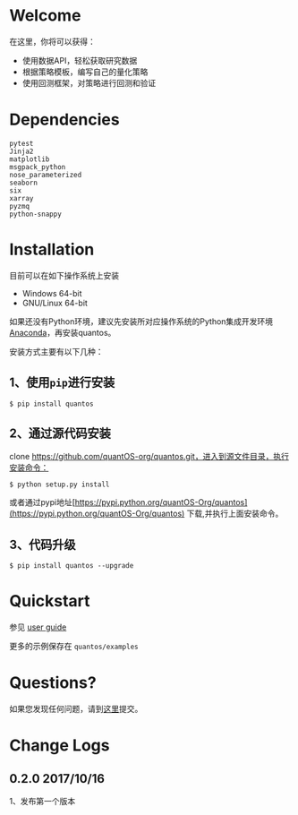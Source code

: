
# Welcome

在这里，你将可以获得：

- 使用数据API，轻松获取研究数据
- 根据策略模板，编写自己的量化策略
- 使用回测框架，对策略进行回测和验证


# Dependencies

	pytest
	Jinja2
	matplotlib
	msgpack_python
	nose_parameterized
	seaborn
	six
	xarray
	pyzmq
	python-snappy

	
# Installation

目前可以在如下操作系统上安装

-  Windows 64-bit
-  GNU/Linux 64-bit


如果还没有Python环境，建议先安装所对应操作系统的Python集成开发环境 [Anaconda](http://www.continuum.io/downloads "Anaconda")，再安装quantos。

安装方式主要有以下几种：

1、使用``pip``进行安装
-----------------------
    $ pip install quantos

2、通过源代码安装
--------
clone https://github.com/quantOS-org/quantos.git，进入到源文件目录，执行安装命令：
	
	$ python setup.py install
或者通过pypi地址[https://pypi.python.org/quantOS-Org/quantos](https://pypi.python.org/quantOS-Org/quantos) 下载,并执行上面安装命令。

3、代码升级
--------

	$ pip install quantos --upgrade

# Quickstart

参见 [user guide](doc/user_guide.md "user guide")


更多的示例保存在 ``quantos/examples`` 

Questions?
==========

如果您发现任何问题，请到[这里](https://github.com/quantOSorg/quantos/issues/new)提交。


Change Logs
=========

0.2.0 2017/10/16
----
1、发布第一个版本


